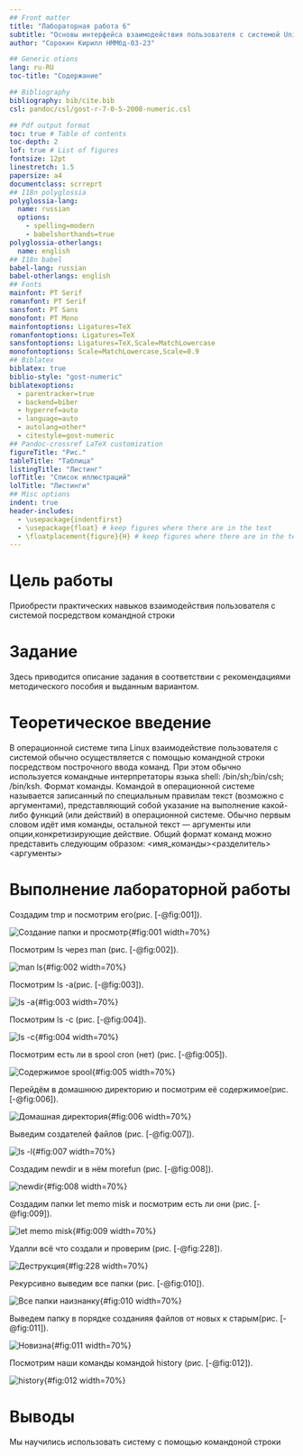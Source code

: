 ```yaml
---
## Front matter
title: "Лабораторная работа 6"
subtitle: "Основы интерфейса взаимодействия пользователя с системой Unix на уровне командной строки"
author: "Сорокин Кирилл НММбд-03-23"

## Generic otions
lang: ru-RU
toc-title: "Содержание"

## Bibliography
bibliography: bib/cite.bib
csl: pandoc/csl/gost-r-7-0-5-2008-numeric.csl

## Pdf output format
toc: true # Table of contents
toc-depth: 2
lof: true # List of figures
fontsize: 12pt
linestretch: 1.5
papersize: a4
documentclass: scrreprt
## I18n polyglossia
polyglossia-lang:
  name: russian
  options:
	- spelling=modern
	- babelshorthands=true
polyglossia-otherlangs:
  name: english
## I18n babel
babel-lang: russian
babel-otherlangs: english
## Fonts
mainfont: PT Serif
romanfont: PT Serif
sansfont: PT Sans
monofont: PT Mono
mainfontoptions: Ligatures=TeX
romanfontoptions: Ligatures=TeX
sansfontoptions: Ligatures=TeX,Scale=MatchLowercase
monofontoptions: Scale=MatchLowercase,Scale=0.9
## Biblatex
biblatex: true
biblio-style: "gost-numeric"
biblatexoptions:
  - parentracker=true
  - backend=biber
  - hyperref=auto
  - language=auto
  - autolang=other*
  - citestyle=gost-numeric
## Pandoc-crossref LaTeX customization
figureTitle: "Рис."
tableTitle: "Таблица"
listingTitle: "Листинг"
lofTitle: "Список иллюстраций"
lolTitle: "Листинги"
## Misc options
indent: true
header-includes:
  - \usepackage{indentfirst}
  - \usepackage{float} # keep figures where there are in the text
  - \floatplacement{figure}{H} # keep figures where there are in the text
---
```


# Цель работы

Приобрести практических навыков взаимодействия пользователя с системой посредством командной строки

# Задание

Здесь приводится описание задания в соответствии с рекомендациями
методического пособия и выданным вариантом.

# Теоретическое введение

В операционной системе типа Linux взаимодействие пользователя с системой обычно осуществляется с помощью командной строки посредством построчного ввода команд. При этом обычно используется командные интерпретаторы языка shell: /bin/sh;/bin/csh; /bin/ksh.
Формат команды. Командой в операционной системе называется записанный по специальным правилам текст (возможно с аргументами), представляющий собой указание на выполнение какой-либо функций (или действий) в операционной системе.
Обычно первым словом идёт имя команды, остальной текст — аргументы или опции,конкретизирующие действие.
Общий формат команд можно представить следующим образом:
<имя_команды><разделитель><аргументы>

# Выполнение лабораторной работы

Создадим tmp и посмотрим его(рис. [-@fig:001]).

![Создание папки и просмотр](image/01.png){#fig:001 width=70%}

Посмотрим ls через man (рис. [-@fig:002]).

![man ls](image/02.png){#fig:002 width=70%}

Посмотрим ls -a(рис. [-@fig:003]).

![ls -a](image/03.png){#fig:003 width=70%}

Посмотрим ls -c (рис. [-@fig:004]).

![ls -c](image/04.png){#fig:004 width=70%}

Посмотрим есть ли в spool cron (нет) (рис. [-@fig:005]).

![Содержимое spool](image/05.png){#fig:005 width=70%}

Перейдём в домашнюю директорию и посмотрим её содержимое(рис. [-@fig:006]).

![Домашная директория](image/06.png){#fig:006 width=70%}

Выведим создателей файлов (рис. [-@fig:007]).

![ls -l](image/07.png){#fig:007 width=70%}

Создадим newdir и в нём morefun (рис. [-@fig:008]).

![newdir](image/08.png){#fig:008 width=70%}

Создадим папки let memo misk и посмотрим есть ли они (рис. [-@fig:009]).

![let memo misk](image/09.png){#fig:009 width=70%}

Удалли всё что создали и проверим (рис. [-@fig:228]).

![Деструкция](image/10.png){#fig:228 width=70%}

Рекурсивно выведим все папки (рис. [-@fig:010]).

![Все папки наизнанку](image/11.png){#fig:010 width=70%}

Выведем папку в порядке созданияя файлов от новых к старым(рис. [-@fig:011]).

![Новизна](image/12.png){#fig:011 width=70%}

Посмотрим наши команды командой history (рис. [-@fig:012]).

![history](image/13.png){#fig:012 width=70%}


# Выводы

Мы научились использовать систему с помощью командоной строки

